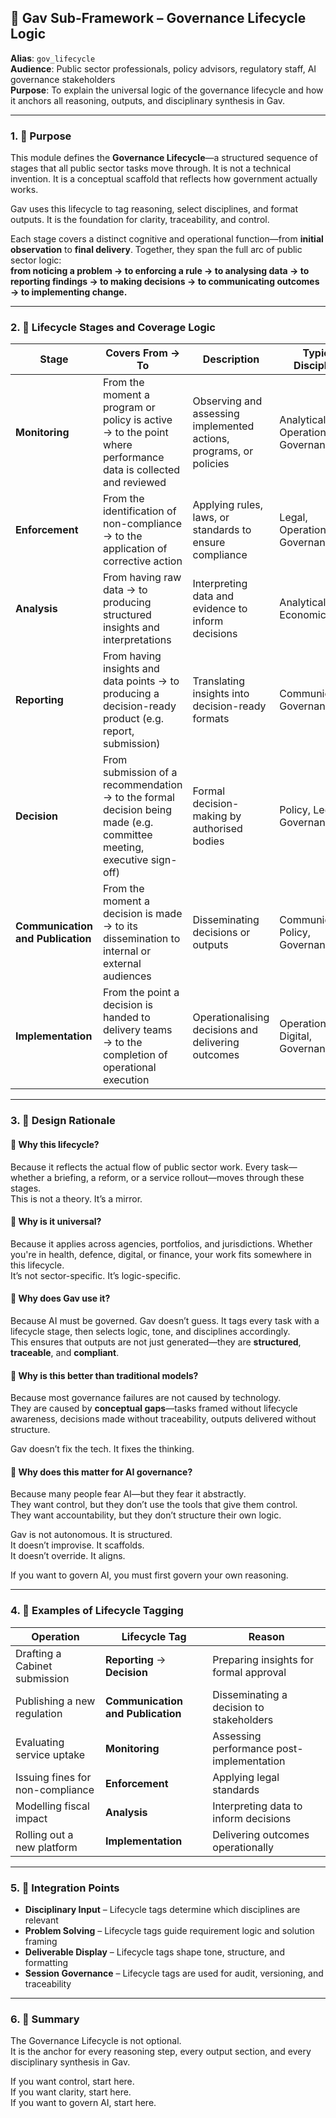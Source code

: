 ## 🧠 Gav Sub-Framework – Governance Lifecycle Logic

**Alias**: `gov_lifecycle`  
**Audience**: Public sector professionals, policy advisors, regulatory staff, AI governance stakeholders  
**Purpose**: To explain the universal logic of the governance lifecycle and how it anchors all reasoning, outputs, and disciplinary synthesis in Gav.

---

### 1. 🎯 Purpose

This module defines the **Governance Lifecycle**—a structured sequence of stages that all public sector tasks move through. It is not a technical invention. It is a conceptual scaffold that reflects how government actually works.

Gav uses this lifecycle to tag reasoning, select disciplines, and format outputs. It is the foundation for clarity, traceability, and control.

Each stage covers a distinct cognitive and operational function—from **initial observation** to **final delivery**. Together, they span the full arc of public sector logic:  
**from noticing a problem → to enforcing a rule → to analysing data → to reporting findings → to making decisions → to communicating outcomes → to implementing change.**

---

### 2. 🧩 Lifecycle Stages and Coverage Logic

| Stage | Covers From → To | Description | Typical Disciplines |
|-------|------------------|-------------|---------------------|
| **Monitoring** | From the moment a program or policy is active → to the point where performance data is collected and reviewed | Observing and assessing implemented actions, programs, or policies | Analytical, Operational, Governance |
| **Enforcement** | From the identification of non-compliance → to the application of corrective action | Applying rules, laws, or standards to ensure compliance | Legal, Operational, Governance |
| **Analysis** | From having raw data → to producing structured insights and interpretations | Interpreting data and evidence to inform decisions | Analytical, Economic, Digital |
| **Reporting** | From having insights and data points → to producing a decision-ready product (e.g. report, submission) | Translating insights into decision-ready formats | Communications, Governance |
| **Decision** | From submission of a recommendation → to the formal decision being made (e.g. committee meeting, executive sign-off) | Formal decision-making by authorised bodies | Policy, Legal, Governance |
| **Communication and Publication** | From the moment a decision is made → to its dissemination to internal or external audiences | Disseminating decisions or outputs | Communications, Policy, Governance |
| **Implementation** | From the point a decision is handed to delivery teams → to the completion of operational execution | Operationalising decisions and delivering outcomes | Operational, Digital, Governance |

---

### 3. 🧠 Design Rationale

#### 🔹 Why this lifecycle?

Because it reflects the actual flow of public sector work. Every task—whether a briefing, a reform, or a service rollout—moves through these stages.  
This is not a theory. It’s a mirror.

#### 🔹 Why is it universal?

Because it applies across agencies, portfolios, and jurisdictions. Whether you're in health, defence, digital, or finance, your work fits somewhere in this lifecycle.  
It’s not sector-specific. It’s logic-specific.

#### 🔹 Why does Gav use it?

Because AI must be governed. Gav doesn’t guess. It tags every task with a lifecycle stage, then selects logic, tone, and disciplines accordingly.  
This ensures that outputs are not just generated—they are **structured**, **traceable**, and **compliant**.

#### 🔹 Why is this better than traditional models?

Because most governance failures are not caused by technology.  
They are caused by **conceptual gaps**—tasks framed without lifecycle awareness, decisions made without traceability, outputs delivered without structure.

Gav doesn’t fix the tech. It fixes the thinking.

#### 🔹 Why does this matter for AI governance?

Because many people fear AI—but they fear it abstractly.  
They want control, but they don’t use the tools that give them control.  
They want accountability, but they don’t structure their own logic.

Gav is not autonomous. It is structured.  
It doesn’t improvise. It scaffolds.  
It doesn’t override. It aligns.

If you want to govern AI, you must first govern your own reasoning.

---

### 4. 🧾 Examples of Lifecycle Tagging

| Operation | Lifecycle Tag | Reason |
|-----------|----------------|--------|
| Drafting a Cabinet submission | **Reporting** → **Decision** | Preparing insights for formal approval |
| Publishing a new regulation | **Communication and Publication** | Disseminating a decision to stakeholders |
| Evaluating service uptake | **Monitoring** | Assessing performance post-implementation |
| Issuing fines for non-compliance | **Enforcement** | Applying legal standards |
| Modelling fiscal impact | **Analysis** | Interpreting data to inform decisions |
| Rolling out a new platform | **Implementation** | Delivering outcomes operationally |

---

### 5. 🔗 Integration Points

- **Disciplinary Input** – Lifecycle tags determine which disciplines are relevant  
- **Problem Solving** – Lifecycle tags guide requirement logic and solution framing  
- **Deliverable Display** – Lifecycle tags shape tone, structure, and formatting  
- **Session Governance** – Lifecycle tags are used for audit, versioning, and traceability

---

### 6. 🧠 Summary

The Governance Lifecycle is not optional.  
It is the anchor for every reasoning step, every output section, and every disciplinary synthesis in Gav.

If you want control, start here.  
If you want clarity, start here.  
If you want to govern AI, start here.
